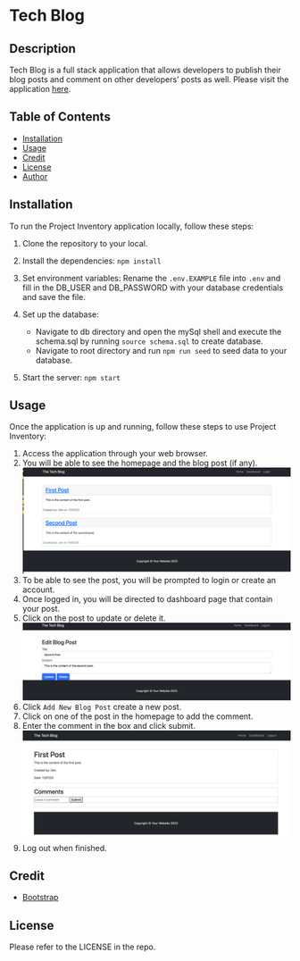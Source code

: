 # Tech Blog

## Description


Tech Blog is a full stack application that allows developers to publish their blog posts and comment on other developers’ posts as well. Please visit the application [here](https://maya-tech-blog-8a50da98b642.herokuapp.com/).

## Table of Contents
- [Installation](#installation)
- [Usage](#usage)
- [Credit](#credit)
- [License](#license)
- [Author](#authors)

## Installation
To run the Project Inventory application locally, follow these steps:

1. Clone the repository to your local.
2. Install the dependencies: `npm install`
3. Set environment variables: Rename the `.env.EXAMPLE` file into `.env` and fill in the DB_USER and DB_PASSWORD with your database credentials and save the file.
4. Set up the database: 

    * Navigate to db directory and open the mySql shell and execute the schema.sql by running `source schema.sql` to create database.
    * Navigate to root directory and run `npm run seed` to seed data to your database.

5. Start the server: `npm start`


## Usage 
Once the application is up and running, follow these steps to use Project Inventory:

1. Access the application through your web browser.
2. You will be able to see the homepage and the blog post (if any).
![homepage](./public/images/s1.png)
3. To be able to see the post, you will be prompted to login or create an account.
4. Once logged in, you will be directed to dashboard page that contain your post.
5. Click on the post to update or delete it.
![update_post](./public/images/s2.png)
6. Click `Add New Blog Post` create a new post.
7. Click on one of the post in the homepage to add the comment.
8. Enter the comment in the box and click submit.
![update_post](./public/images/s3.png)
9. Log out when finished.

## Credit
- [Bootstrap](https://startbootstrap.com/template/blog-home)

## License
Please refer to the LICENSE in the repo.
